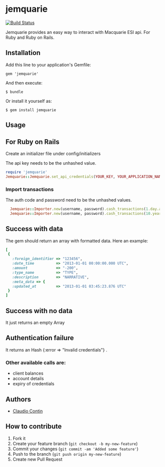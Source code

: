 jemquarie
=========

[![Build Status](https://api.travis-ci.org/clod81/jemquarie.svg)](http://travis-ci.org/clod81/jemquarie)

Jemquarie provides an easy way to interact with Macquarie ESI api. For Ruby and Ruby on Rails.

## Installation

Add this line to your application's Gemfile:

    gem 'jemquarie'

And then execute:

    $ bundle

Or install it yourself as:

    $ gem install jemquarie

## Usage

## For Ruby on Rails

Create an initializer file under config/initializers

The api key needs to be the unhashed value.

```ruby
require 'jemquarie'
Jemquarie::Jemquarie.set_api_credentials(YOUR_KEY, YOUR_APPLICATION_NAME)
```

### Import transactions

The auth code and password need to be the unhashed values.

```ruby
  Jemquarie::Importer.new(username, password).cash_transactions(1.day.ago.to_date, Date.today)
  Jemquarie::Importer.new(username, password).cash_transactions(10.years.ago.to_date, Date.today, account_number)
```

## Success with data

The gem should return an array with formatted data. Here an example:
```ruby
[
 {
   :foreign_identifier => "123456",
   :date_time          => "2013-01-01 00:00:00.000 UTC",
   :amount             => "-200",
   :type_name          => "TYPE",
   :description        => "NARRATIVE",
   :meta_data => {
   :updated_at         => "2013-01-01 03:45:23.876 UTC"
 }
]
```


## Success with no data

It just returns an empty Array


## Authentication failure

It returns an Hash {:error => "Invalid credentials"} .


### Other available calls are:

- client balances
- account details
- expiry of credentials


## Authors ##

  * [Claudio Contin](http://github.com/clod81)

## How to contribute

1. Fork it
2. Create your feature branch (`git checkout -b my-new-feature`)
3. Commit your changes (`git commit -am 'Added some feature'`)
4. Push to the branch (`git push origin my-new-feature`)
5. Create new Pull Request
